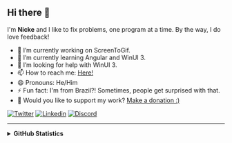 <!--
**NickeManarin/NickeManarin** is a ✨ _special_ ✨ repository because its `README.md` (this file) appears on your GitHub profile.
-->

## Hi there 👋

I'm **Nicke** and I like to fix problems, one program at a time. 
By the way, I do love feedback!

- 🔭 I’m currently working on ScreenToGif.
- 🌱 I’m currently learning Angular and WinUI 3.
- 🤔 I’m looking for help with WinUI 3.
- 📫 How to reach me: [Here!](https://www.screentogif.com/contact)
- 😄 Pronouns: He/Him
- ⚡ Fun fact: I'm from Brazil?! Sometimes, people get surprised with that.
- 💛 Would you like to support my work? [Make a donation :)](https://www.screentogif.com/donate)

[![Twitter](https://img.shields.io/badge/Twitter-1DA1F2?style=flat&logo=twitter&logoColor=white)](https://twitter.com/NickeManarin)
[![Linkedin](https://img.shields.io/badge/LinkedIn-0077B5?style=flat&logo=linkedin&logoColor=white)](https://linkedin.com/in/Nickesm)
[![Discord](https://img.shields.io/badge/Discord-0077B5?style=flat&logo=discord&logoColor=white)](https://discord.gg/XgEqDHX)

<hr />

<details>
  <summary><b>GitHub Statistics</b></summary>
  <div>
    <img height="135px" src="https://github-readme-stats.vercel.app/api?username=NickeManarin&hide_title=true&hide_border=true&show_icons=true&include_all_commits=true&count_private=true&line_height=21&theme=nord" />
    <img height="135px" src="https://github-readme-stats.vercel.app/api/top-langs/?username=NickeManarin&hide=html&hide_title=true&hide_border=true&layout=compact&langs_count=8&theme=nord" />
  </div>
</details>
